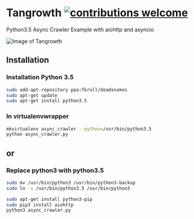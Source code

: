 # Tangrowth [![contributions welcome](https://img.shields.io/badge/contributions-welcome-brightgreen.svg?style=flat)](https://github.com/mehmetkose/python3.5-async-crawler/edit/master/README.md)
Python3.5 Async Crawler Example with aiohttp and asyncio

![Image of Tangrowth](https://assets.pokemon.com/assets/cms2/img/pokedex/detail/465.png)

## Installation

### Installation Python 3.5

```bash
sudo add-apt-repository ppa:fkrull/deadsnakes
sudo apt-get update
sudo apt-get install python3.5
```
### In virtualenvwrapper

```bash
mkvirtualenv async_crawler --python=/usr/bin/python3.5
python async_crawler.py
```
## or

### Replace python3 with python3.5

```bash
sudo mv /usr/bin/python3 /usr/bin/python3-backup
sudo ln -s /usr/bin/python3.5 /usr/bin/python3

sudo apt-get install python3-pip
sudo pip3 install aiohttp
python3 async_crawler.py
```
